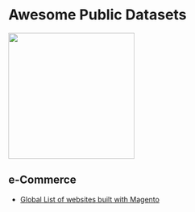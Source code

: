 Awesome Public Datasets
=======================
<a href="https://wiredwith.com" target="_blank"><img src="https://www.wiredwith.com/images/wiredwith_logo.svg" width="250" /></a>


## e-Commerce

* [Global List of websites built with Magento](https://github.com/wiredwith/datasets/blob/master/e-commerce/www_websites_built_with_magento.csv)

    

